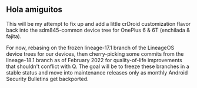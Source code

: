 ## Hola amiguitos

This will be  my attempt to fix up and add a little crDroid customization flavor back into the sdm845-common device tree for OnePlus 6 & 6T (enchilada & fajita).

For now, rebasing on the frozen lineage-17.1 branch of the LineageOS device trees for our devices, then cherry-picking some commits from the lineage-18.1 branch as of February 2022 for quality-of-life improvements that shouldn't conflict with Q.
The goal will be to freeze these branches in a stable status and move into maintenance releases only as monthly Android Security Bulletins get backported.
